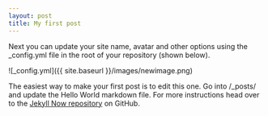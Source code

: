 ```yaml
---
layout: post
title: My first post
---
```





Next you can update your site name, avatar and other options using the _config.yml file in the root of your repository (shown below).

![_config.yml]({{ site.baseurl }}/images/newimage.png)

The easiest way to make your first post is to edit this one. Go into /_posts/ and update the Hello World markdown file. For more instructions head over to the [Jekyll Now repository](https://github.com/barryclark/jekyll-now) on GitHub.
